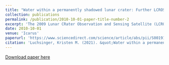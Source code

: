 ```yaml
---
title: "Water within a permanently shadowed lunar crater: Further LCROSS modeling and analysis "
collection: publications
permalink: /publication/2010-10-01-paper-title-number-2
excerpt: 'The 2009 Lunar CRater Observation and Sensing Satellite (LCROSS) impact mission detected water ice absorption using spectroscopic observations of the impact-generated debris plume taken by the Shepherding Spacecraft, confirming an existing hypothesis regarding the existence of water ice in permanently shadowed regions within Cabeus crater. Ground-based observations in support of the mission were able to further constrain the mass of the debris plume and the concentration of the water ice ejected during the impact. In this work, we explore additional constraints on the initial conditions of the pre-impact lunar sediment required in order to produce a plume model that is consistent with the ground-based observations.'
date: 2010-10-01
venue: 'Icarus'
paperurl: 'https://www.sciencedirect.com/science/article/abs/pii/S0019103520304322?via%3Dihub'
citation: 'Luchsinger, Kristen M. (2021). &quot;Water within a permanently shadowed lunar crater: Further LCROSS modeling and analysis &quot; <i>Icarus</i>. Volume 354, article id. 114089.'
---
```


[Download paper here](https://arxiv.org/pdf/2009.05080.pdf)
